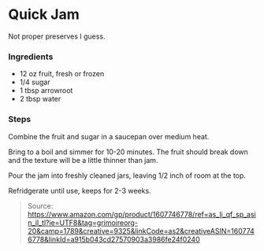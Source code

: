 Quick Jam
=========
Not proper preserves I guess.

### Ingredients
- 12 oz fruit, fresh or frozen
- 1/4 sugar
- 1 tbsp arrowroot
- 2 tbsp water

### Steps
Combine the fruit and sugar in a saucepan over medium heat.

Bring to a boil and simmer for 10-20 minutes. The fruit should break down and the texture will be a little thinner than jam.

Pour the jam into freshly cleaned jars, leaving 1/2 inch of room at the top.

Refridgerate until use, keeps for 2-3 weeks.

> Source: https://www.amazon.com/gp/product/1607746778/ref=as_li_qf_sp_asin_il_tl?ie=UTF8&tag=grimoireorg-20&camp=1789&creative=9325&linkCode=as2&creativeASIN=1607746778&linkId=a915b043cd27570903a3986fe24f0240
